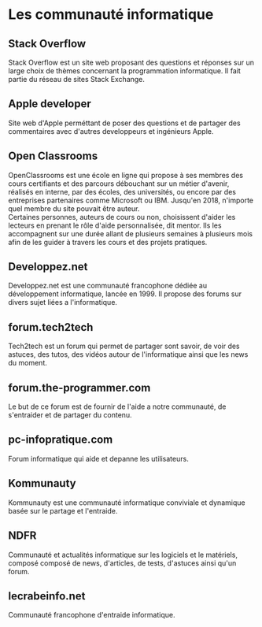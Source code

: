 # Les communauté informatique

## Stack Overflow

Stack Overflow est un site web proposant des questions et réponses sur un large choix de thèmes concernant la programmation informatique. Il fait partie du réseau de sites Stack Exchange.


## Apple developer

Site web d'Apple perméttant de poser des questions et de partager des commentaires avec d'autres developpeurs et ingénieurs Apple.


## Open Classrooms

OpenClassrooms est une école en ligne qui propose à ses membres des cours certifiants et des parcours débouchant sur un métier d'avenir, réalisés en interne, par des écoles, des universités, ou encore par des entreprises partenaires comme Microsoft ou IBM. Jusqu'en 2018, n'importe quel membre du site pouvait être auteur.  
Certaines personnes, auteurs de cours ou non, choisissent d'aider les lecteurs en prenant le rôle d'aide personnalisée, dit mentor. Ils les accompagnent sur une durée allant de plusieurs semaines à plusieurs mois afin de les guider à travers les cours et des projets pratiques.


## Developpez.net

Developpez.net est une communauté francophone dédiée au développement informatique, lancée en 1999. Il propose des forums sur divers sujet liées a l'informatique.

## forum.tech2tech

Tech2tech est un forum qui permet de partager sont savoir, de voir des astuces, des tutos, des vidéos autour de l'informatique ainsi que les news du moment.


## forum.the-programmer.com

Le but de ce forum est de fournir de l'aide a notre communauté, de s'entraider et de partager du contenu.

## pc-infopratique.com

Forum informatique qui aide et depanne les utilisateurs.

## Kommunauty

Kommunauty est une communauté informatique conviviale et dynamique basée sur le partage et l'entraide.


## NDFR

Communauté et actualités informatique sur les logiciels et le matériels, composé composé de news, d'articles, de tests, d'astuces ainsi qu'un forum.


## lecrabeinfo.net

Communauté francophone d'entraide informatique.






